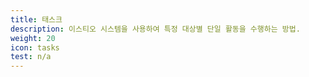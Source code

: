 ```yaml
---
title: 태스크
description: 이스티오 시스템을 사용하여 특정 대상별 단일 활동을 수행하는 방법.
weight: 20
icon: tasks
test: n/a
---
```

